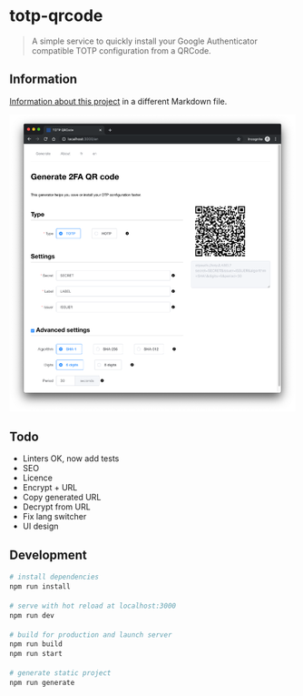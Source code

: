 # totp-qrcode

> A simple service to quickly install your Google Authenticator compatible TOTP configuration from a QRCode.

## Information

[Information about this project](./app/assets/markdown/en/about.md) in a different Markdown file.

![](https://github.com/Weinto/otp-qrcode/blob/master/doc/screenshot.png)

## Todo

- Linters OK, now add tests
- SEO
- Licence
- Encrypt + URL
- Copy generated URL
- Decrypt from URL
- Fix lang switcher
- UI design

## Development

``` bash
# install dependencies
npm run install

# serve with hot reload at localhost:3000
npm run dev

# build for production and launch server
npm run build
npm run start

# generate static project
npm run generate
```
